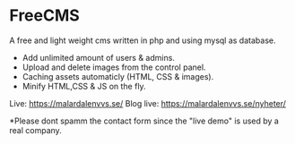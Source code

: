 # FreeCMS
A free and light weight cms written in php and using mysql as database.

- Add unlimited amount of users & admins.
- Upload and delete images from the control panel.
- Caching assets automaticly (HTML, CSS & images).
- Minify HTML,CSS & JS on the fly.


Live: https://malardalenvvs.se/
Blog live: https://malardalenvvs.se/nyheter/

*Please dont spamm the contact form since the "live demo" is used by a real company.
